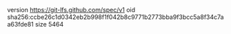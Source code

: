 version https://git-lfs.github.com/spec/v1
oid sha256:ccbe26c1d0342eb2b998f1f042b8c9771b2773bba9f3bcc5a8f34c7aa63fde81
size 5464

